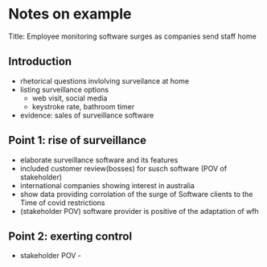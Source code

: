 
# Notes on example 

Title: Employee monitoring software surges as companies send staff home

## Introduction

- rhetorical questions invlolving surveilance at home
- listing surveillance options
  - web visit, social media
  - keystroke rate, bathroom timer
- evidence: sales of surveillance software

## Point 1: rise of surveillance

- elaborate surveillance software and its features
- included customer review(bosses) for susch software (POV of stakeholder)
- international companies showing interest in australia
- show data providing corrolation of the surge of Software clients to the Time of covid restrictions
- (stakeholder POV) software provider is positive of the adaptation of wfh

## Point 2: exerting control

- stakeholder POV - 